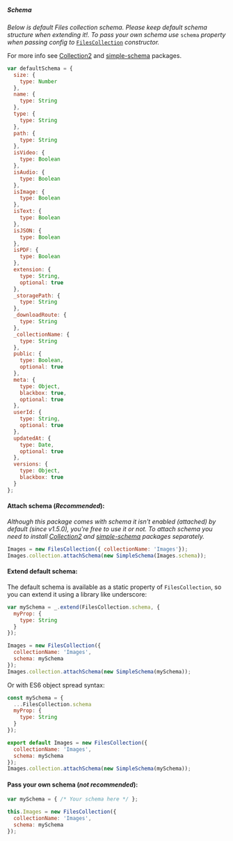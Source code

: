 ##### Schema

*Below is default Files collection schema. Please keep default schema structure when extending it!. To pass your own schema use* `schema` *property when passing config to* [`FilesCollection`](https://github.com/VeliovGroup/Meteor-Files/wiki/Constructor) *constructor.*

For more info see [Collection2](https://github.com/aldeed/meteor-collection2) and [simple-schema](https://atmospherejs.com/aldeed/simple-schema) packages.

```javascript
var defaultSchema = {
  size: {
    type: Number
  },
  name: {
    type: String
  },
  type: {
    type: String
  },
  path: {
    type: String
  },
  isVideo: {
    type: Boolean
  },
  isAudio: {
    type: Boolean
  },
  isImage: {
    type: Boolean
  },
  isText: {
    type: Boolean
  },
  isJSON: {
    type: Boolean
  },
  isPDF: {
    type: Boolean
  },
  extension: {
    type: String,
    optional: true
  },
  _storagePath: {
    type: String
  },
  _downloadRoute: {
    type: String
  },
  _collectionName: {
    type: String
  },
  public: {
    type: Boolean,
    optional: true
  },
  meta: {
    type: Object,
    blackbox: true,
    optional: true
  },
  userId: {
    type: String,
    optional: true
  },
  updatedAt: {
    type: Date,
    optional: true
  },
  versions: {
    type: Object,
    blackbox: true
  }
};
```

#### Attach schema (*Recommended*):
*Although this package comes with schema it isn't enabled (attached) by default (since v1.5.0), you're free to use it or not. To attach schema you need to install [Collection2](https://github.com/aldeed/meteor-collection2) and [simple-schema](https://atmospherejs.com/aldeed/simple-schema) packages separately.*
```javascript
Images = new FilesCollection({ collectionName: 'Images'});
Images.collection.attachSchema(new SimpleSchema(Images.schema));
```

#### Extend default schema:

The default schema is available as a static property of `FilesCollection`, so you can extend it using a library like underscore:
```javascript
var mySchema = _.extend(FilesCollection.schema, {
  myProp: {
    type: String
  }
});

Images = new FilesCollection({
  collectionName: 'Images',
  schema: mySchema
});
Images.collection.attachSchema(new SimpleSchema(mySchema));
```

Or with ES6 object spread syntax:

```javascript
const mySchema = {
  ...FilesCollection.schema
  myProp: {
    type: String
  }
});

export default Images = new FilesCollection({
  collectionName: 'Images',
  schema: mySchema
});
Images.collection.attachSchema(new SimpleSchema(mySchema));
```

#### Pass your own schema (*not recommended*):
```javascript
var mySchema = { /* Your schema here */ };

this.Images = new FilesCollection({
  collectionName: 'Images',
  schema: mySchema
});
```